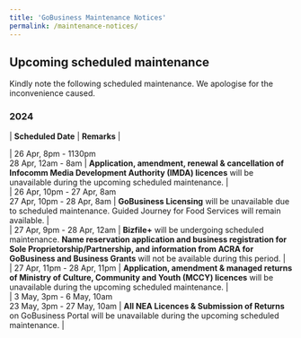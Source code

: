 ```yaml
---
title: 'GoBusiness Maintenance Notices'
permalink: /maintenance-notices/
---
```


## Upcoming scheduled maintenance

Kindly note the following scheduled maintenance. We apologise for the inconvenience caused.

### 2024 

| **Scheduled Date** | **Remarks** |  
    
| 26 Apr, 8pm - 1130pm<br>28 Apr, 12am - 8am | **Application, amendment, renewal & cancellation of Infocomm Media Development Authority (IMDA) licences** will be unavailable during the upcoming scheduled maintenance. |     
| 26 Apr, 10pm - 27 Apr, 8am<br>27 Apr, 10pm - 28 Apr, 8am | **GoBusiness Licensing** will be unavailable due to scheduled maintenance. Guided Journey for Food Services will remain available. |    
| 27 Apr, 9pm - 28 Apr, 12am | **Bizfile+** will be undergoing scheduled maintenance. **Name reservation application and business registration for Sole Proprietorship/Partnership, and information from ACRA for GoBusiness and Business Grants** will not be available during this period. |              
| 27 Apr, 11pm - 28 Apr, 11pm | **Application, amendment & managed returns of Ministry of Culture, Community and Youth (MCCY) licences** will be unavailable during the upcoming scheduled maintenance. |          
| 3 May, 3pm - 6 May, 10am<br>23 May, 3pm - 27 May, 10am | **All NEA Licences & Submission of Returns** on GoBusiness Portal will be unavailable during the upcoming scheduled maintenance. |  



<script src="/jquery/jquery.min.js"></script> <script src="/jquery/resize-tables.js"></script>
